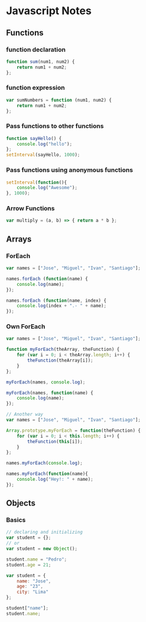 # Javascript Notes

## Functions

### function declaration
```javascript
function sum(num1, num2) {
	return num1 + num2;
};
```
### function expression
```javascript
var sumNumbers = function (num1, num2) {
	return num1 + num2;
};
```
### Pass functions to other functions
```javascript
function sayHello() {
	console.log("hello");
};
setInterval(sayHello, 1000);
```
### Pass functions using anonymous functions
```javascript
setInterval(function(){
	console.log("Awesome");
}, 1000);
```

### Arrow Functions
```javascript
var multiply = (a, b) => { return a * b };
```


## Arrays
### ForEach
```javascript
var names = ["Jose", "Miguel", "Ivan", "Santiago"];

names.forEach (function(name) {
	console.log(name);
});

names.forEach (function(name, index) {
	console.log(index + ".- " + name);
});
```
### Own ForEach
```javascript
var names = ["Jose", "Miguel", "Ivan", "Santiago"];

function myForEach(theArray, theFunction) {
	for (var i = 0; i < theArray.length; i++) {
		theFunction(theArray[i]);
	}
};

myForEach(names, console.log);

myForEach(names, function(name) {
	console.log(name);
});

// Another way
var names = ["Jose", "Miguel", "Ivan", "Santiago"];

Array.prototype.myForEach = function(theFunction) {
	for (var i = 0; i < this.length; i++) {
		theFunction(this[i]);
	} 
};

names.myForEach(console.log); 

names.myForEach(function(name){
	console.log("Hey!: " + name);
});
```

## Objects
### Basics
```javascript
// declaring and initializing
var student = {};
// or
var student = new Object();

student.name = "Pedro";
student.age = 21;

var student = {
	name: "Jose",
	age: "23",
	city: "Lima"
};

student["name"];
student.name;
```

